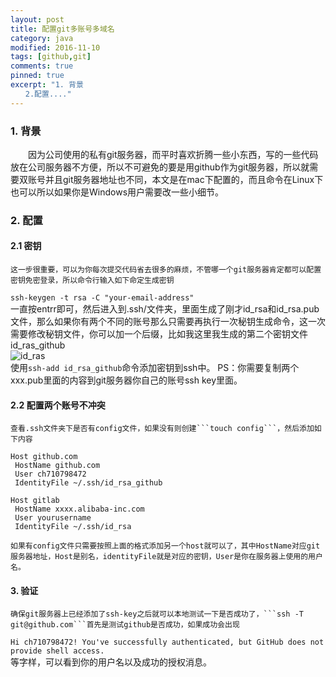 ```yaml
---
layout: post
title: 配置git多账号多域名
category: java
modified: 2016-11-10
tags: [github,git]
comments: true
pinned: true
excerpt: "1. 背景
　　2.配置...."
---
```

### 1. 背景  
　　因为公司使用的私有git服务器，而平时喜欢折腾一些小东西，写的一些代码放在公司服务器不方便，所以不可避免的要是用github作为git服务器，所以就需要双账号并且git服务器地址也不同，本文是在mac下配置的，而且命令在Linux下也可以所以如果你是Windows用户需要改一些小细节。

### 2. 配置  
#### 2.1 密钥   
    这一步很重要，可以为你每次提交代码省去很多的麻烦，不管哪一个git服务器肯定都可以配置密钥免密登录，所以命令行输入如下命定生成密钥  
```ssh-keygen -t rsa -C "your-email-address"```  
一直按entrr即可，然后进入到.ssh/文件夹，里面生成了刚才id_rsa和id_rsa.pub文件，那么如果你有两个不同的账号那么只需要再执行一次秘钥生成命令，这一次需要修改秘钥文件，你可以加一个后缀，比如我这里我生成的第二个密钥文件id_ras_github  
![id_ras](id_rsa.png)  
    使用```ssh-add id_rsa_github```命令添加密钥到ssh中。
PS：你需要复制两个xxx.pub里面的内容到git服务器你自己的账号ssh key里面。  
#### 2.2 配置两个账号不冲突  
    查看.ssh文件夹下是否有config文件，如果没有则创建```touch config```，然后添加如下内容  
```
Host github.com
 HostName github.com
 User ch710798472
 IdentityFile ~/.ssh/id_rsa_github

Host gitlab
 HostName xxxx.alibaba-inc.com
 User yourusername
 IdentityFile ~/.ssh/id_rsa
```  
    如果有config文件只需要按照上面的格式添加另一个host就可以了，其中HostName对应git服务器地址，Host是别名，identityFile就是对应的密钥，User是你在服务器上使用的用户名。  
#### 3. 验证  
    确保git服务器上已经添加了ssh-key之后就可以本地测试一下是否成功了，```ssh -T git@github.com```首先是测试github是否成功，如果成功会出现  
```Hi ch710798472! You've successfully authenticated, but GitHub does not provide shell access.```  
等字样，可以看到你的用户名以及成功的授权消息。  
